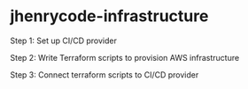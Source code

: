 # jhenrycode-infrastructure

Step 1: Set up CI/CD provider

Step 2: Write Terraform scripts to provision AWS infrastructure

Step 3: Connect terraform scripts to CI/CD provider